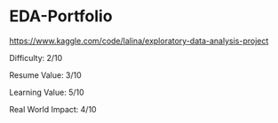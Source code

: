 # EDA-Portfolio

https://www.kaggle.com/code/lalina/exploratory-data-analysis-project

Difficulty: 2/10

Resume Value: 3/10

Learning Value: 5/10

Real World Impact: 4/10
